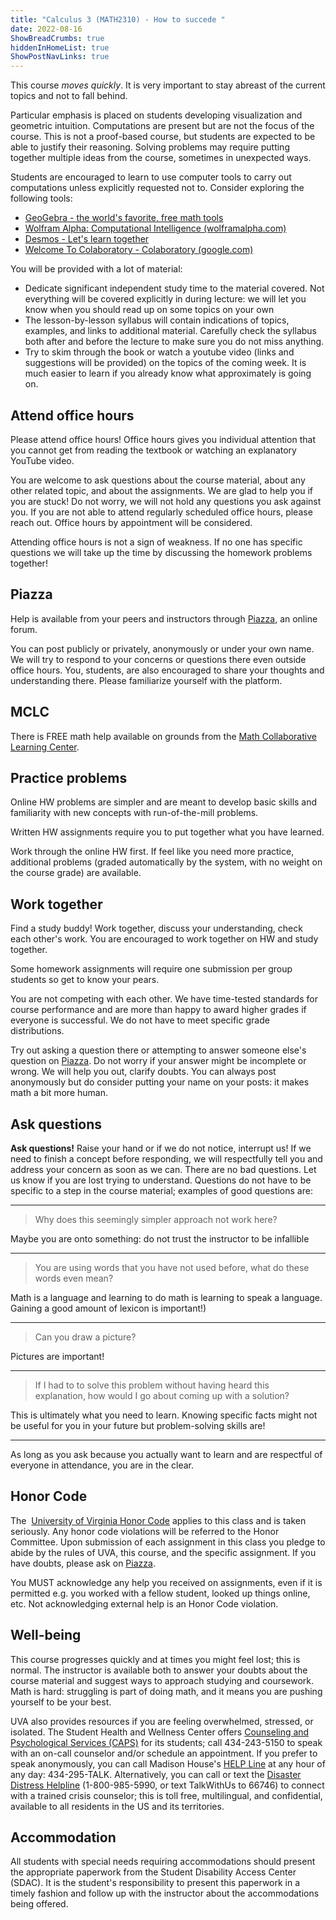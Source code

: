```yaml
---
title: "Calculus 3 (MATH2310) - How to succede "
date: 2022-08-16
ShowBreadCrumbs: true
hiddenInHomeList: true
ShowPostNavLinks: true
---
```


This course *moves quickly*. It is very important to stay abreast of the current topics and not to fall behind.

Particular emphasis is placed on students developing visualization and geometric intuition. Computations are present but are not the focus of the course. This is not a proof-based course, but students are expected to be able to justify their reasoning. Solving problems may require putting together multiple ideas from the course, sometimes in unexpected ways.

Students are encouraged to learn to use computer tools to carry out computations unless explicitly requested not to. Consider exploring the following tools:

- [GeoGebra - the world's favorite, free math tools](https://www.geogebra.org/?lang=en)
- [Wolfram Alpha: Computational Intelligence (wolframalpha.com)](https://www.wolframalpha.com/)
- [Desmos - Let's learn together](https://www.desmos.com/)
- [Welcome To Colaboratory - Colaboratory (google.com)](https://colab.research.google.com/)

You will be provided with a lot of material:

- Dedicate significant independent study time to the material covered. Not everything will be covered explicitly in during lecture: we will let you know when you should read up on some topics on your own
- The lesson-by-lesson syllabus will contain indications of topics, examples, and links to additional material. Carefully check the syllabus both after and before the lecture to make sure you do not miss anything.
- Try to skim through the book or watch a youtube video (links and suggestions will be provided) on the topics of the coming week. It is much easier to learn if you already know what approximately is going on.

## Attend office hours

Please attend office hours! Office hours gives you individual attention that you cannot get from reading the textbook or watching an explanatory YouTube video.

You are welcome to ask questions about the course material, about any other related topic, and about the assignments. We are glad to help you if you are stuck! Do not worry, we will not hold any questions you ask against you. If you are not able to attend regularly scheduled office hours, please reach out. Office hours by appointment will be considered.

Attending office hours is not a sign of weakness. If no one has specific questions we will take up the time by discussing the homework problems together!

## Piazza

Help is available from your peers and instructors through [Piazza](https://collab.its.virginia.edu/portal/site/919a961a-6bab-40d8-9d89-a51d89d52296/page/fac16fa6-ade4-4f3e-b05f-bc25afe7f99a), an online forum.

You can post publicly or privately, anonymously or under your own name. We will try to respond to your concerns or questions there even outside office hours. You, students, are also encouraged to share your thoughts and understanding there. Please familiarize yourself with the platform.

## MCLC

There is FREE math help available on grounds from the [Math Collaborative Learning Center](https://math.virginia.edu/undergraduate/MCLC/).

## Practice problems

Online HW problems are simpler and are meant to develop basic skills and familiarity with new concepts with run-of-the-mill problems.

Written HW assignments require you to put together what you have learned.

Work through the online HW first. If feel like you need more practice, additional problems (graded automatically by the system, with no weight on the course grade) are available.

## Work together

Find a study buddy! Work together, discuss your understanding, check each other's work. You are encouraged to work together on HW and study together.

Some homework assignments will require one submission per group students so get to know your pears.

You are not competing with each other. We have time-tested standards for course performance and are more than happy to award higher grades if everyone is successful. We do not have to meet specific grade distributions.

Try out asking a question there or attempting to answer someone else's question on [Piazza](https://collab.its.virginia.edu/portal/site/5b6663ee-59e7-4b4f-b2f1-b60e3d303b22/page/c075cb47-e0f2-48b8-8ff0-b8a8a53c98d0?sakai.popup=yes). Do not worry if your answer might be incomplete or wrong. We will help you out, clarify doubts. You can always post anonymously but do consider putting your name on your posts: it makes math a bit more human.

## Ask questions

**Ask questions!** Raise your hand or if we do not notice, interrupt us! If we need to finish a concept before responding, we will respectfully tell you and address your concern as soon as we can. There are no bad questions. Let us know if you are lost trying to understand. Questions do not have to be specific to a step in the course material; examples of good questions are:

----

> Why does this seemingly simpler approach not work here?

Maybe you are onto something: do not trust the instructor to be infallible

----

> You are using words that you have not used before, what do these words even mean?

Math is a language and learning to do math is learning to speak a language. Gaining a good amount of lexicon is important!)

----

> Can you draw a picture?

Pictures are important!

----

> If I had to to solve this problem without having heard this explanation, how would I go about coming up with a solution?

This is ultimately what you need to learn. Knowing specific facts might not be useful for you in your future but problem-solving skills are!

----

As long as you ask because you actually want to learn and are respectful of everyone in attendance, you are in the clear.

## Honor Code

The  [University of Virginia Honor Code](https://honor.virginia.edu/) applies to this class and is taken seriously. Any honor code violations will be referred to the Honor Committee. Upon submission of each assignment in this class you pledge to abide by the rules of UVA, this course, and the specific assignment. If you have doubts, please ask on [Piazza](https://guraltsev-teaching.gitlab.io/math2310-200-2020fa/#org02f1e04).

You MUST acknowledge any help you received on assignments, even if it is permitted e.g. you worked with a fellow student, looked up things online, etc. Not acknowledging external help is an Honor Code violation.

## Well-being

This course progresses quickly and at times you might feel lost; this is normal. The instructor is available both to answer your doubts about the course material and suggest ways to approach studying and coursework. Math is hard: struggling is part of doing math, and it means you are pushing yourself to be your best.

UVA also provides resources if you are feeling overwhelmed, stressed, or isolated. The Student Health and Wellness Center offers [Counseling and Psychological Services (CAPS)](https://studenthealth.virginia.edu/caps) for its students; call 434-243-5150 to speak with an on-call counselor and/or schedule an appointment. If you prefer to speak anonymously, you can call Madison House's [HELP Line](http://www.helplineuva.com/) at any hour of any day: 434-295-TALK. Alternatively, you can call or text the [Disaster Distress Helpline](https://www.samhsa.gov/find-help/disaster-distress-helpline) (1-800-985-5990, or text TalkWithUs to 66746) to connect with a trained crisis counselor; this is toll free, multilingual, and confidential, available to all residents in the US and its territories.

## Accommodation

All students with special needs requiring accommodations should present the appropriate paperwork from the Student Disability Access Center (SDAC). It is the student's responsibility to present this paperwork in a timely fashion and follow up with the instructor about the accommodations being offered.
